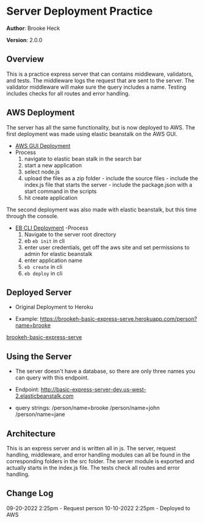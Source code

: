 # Server Deployment Practice

**Author**: Brooke Heck

**Version**: 2.0.0

## Overview
This is a practice express server that can contains middleware, validators, and tests. The middleware logs the request that are sent to the server. The validator middleware  will make sure the query includes a name. Testing includes checks for all routes and error handling.

## AWS Deployment
The server has all the same functionality, but is now deployed to AWS. The first deployment was made using elastic beanstalk on the AWS GUI.
- [AWS GUI Deployment](http://basicexpressserver-env.eba-anzjedgq.us-west-2.elasticbeanstalk.com/)
- Process
    1. navigate to elastic bean stalk in the search bar
    2. start a new application
    3. select node.js
    4. upload the files as a zip folder
      - include the source files
      - include the index.js file that starts the server
      - include the package.json with a start command in the scripts
    5. hit create application

The second deployment was also made with elastic beanstalk, but this time through the console.
- [EB CLI Deployment](http://basic-express-server-dev.us-west-2.elasticbeanstalk.com/)
-Process
  1. Navigate to the server root directory
  2. eb ```eb init``` in cli
  3. enter user credentials, get off the aws site and set permissions to admin for elastic beanstalk
  4. enter application name
  5. ```eb create``` in cli
  6. ```eb deploy``` in cli


## Deployed Server
- Original Deployment to Heroku

- Example: https://brookeh-basic-express-serve.herokuapp.com/person?name=brooke

[brookeh-basic-express-serve](https://brookeh-basic-express-serve.herokuapp.com/)

## Using the Server
- The server doesn't have a database, so there are only three names you can query with this endpoint.

- Endpoint: http://basic-express-server-dev.us-west-2.elasticbeanstalk.com
- query strings:
  /person/name=brooke
  /person/name=john
  /person/name=jane

## Architecture
This is an express server and is written all in js. The server, request handling, middleware, and error handling modules can all be found in the corresponding folders in the src folder. The server module is exported and actually starts in the index.js file. The tests check all routes and error handling.

## Change Log
09-20-2022 2:25pm - Request person
10-10-2022 2:25pm - Deployed to AWS
